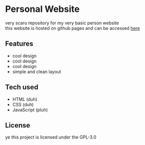 # Personal Website
<p>
very scaru repository for my very basic person website
<br> this website is hosted on github pages and can be accessed <a href="https://kotlico.github.io/">here</a>
</p>

## Features
- cool design
- cool design
- cool design
- simple and clean layout

## Tech used
- HTML (duh)
- CSS (duh)
- JavaScript (pluh)

## License
ye this project is licensed under the GPL-3.0
